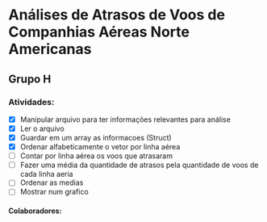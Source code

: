 # Análises de Atrasos de Voos de Companhias Aéreas Norte Americanas

## Grupo H

### Atividades: 

- [x] Manipular arquivo para ter informações relevantes para análise
- [x] Ler o arquivo
- [x] Guardar em um array as informacoes (Struct)
- [x] Ordenar alfabeticamente o vetor por linha aérea
- [ ] Contar por linha aérea os voos que atrasaram
- [ ] Fazer uma média da quantidade de atrasos pela quantidade de voos de cada linha aeria
- [ ] Ordenar as medias
- [ ] Mostrar num grafico

#### Colaboradores:

